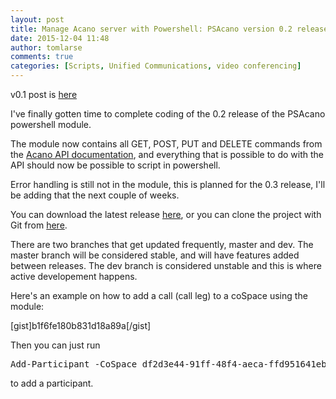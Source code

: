 ```yaml
---
layout: post
title: Manage Acano server with Powershell: PSAcano version 0.2 released
date: 2015-12-04 11:48
author: tomlarse
comments: true
categories: [Scripts, Unified Communications, video conferencing]
---
```

v0.1 post is <a href="http://blog.codesalot.com/2015/09/17/managing-acano-server-in-powershell/" target="_blank">here</a>

I've finally gotten time to complete coding of the 0.2 release of the PSAcano powershell module.

The module now contains all GET, POST, PUT and DELETE commands from the <a href="https://www.acano.com/publications/2015/09/Solution-API-Reference-R1_8.pdf" target="_blank">Acano API documentation</a>, and everything that is possible to do with the API should now be possible to script in powershell.

Error handling is still not in the module, this is planned for the 0.3 release, I'll be adding that the next couple of weeks.

You can download the latest release <a href="https://github.com/tomlarse/PsAcano/releases/latest" target="_blank">here</a>, or you can clone the project with Git from <a href="https://github.com/tomlarse/PsAcano" target="_blank">here</a>.

There are two branches that get updated frequently, master and dev. The master branch will be considered stable, and will have features added between releases. The dev branch is considered unstable and this is where active developement happens.

Here's an example on how to add a call (call leg) to a coSpace using the module:

[gist]b1f6fe180b831d18a89a[/gist]

Then you can just run
<pre>Add-Participant -CoSpace df2d3e44-91ff-48f4-aeca-ffd951641ebe -SipUri anne.wallace@contoso.com</pre>
to add a participant.
